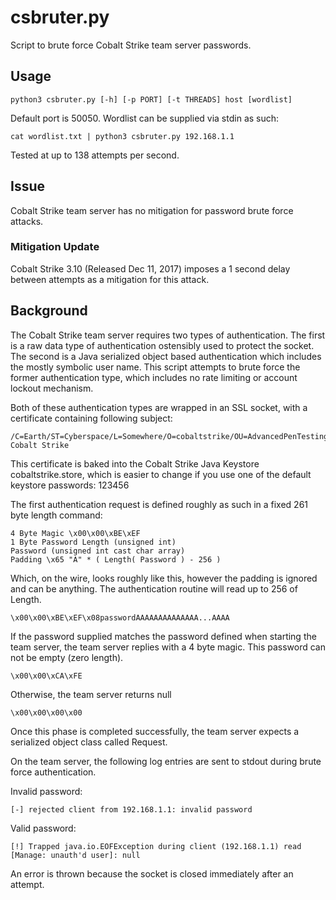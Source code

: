 # csbruter.py

Script to brute force Cobalt Strike team server passwords.

## Usage

```
python3 csbruter.py [-h] [-p PORT] [-t THREADS] host [wordlist]
```

Default port is 50050. Wordlist can be supplied via stdin as such:

```
cat wordlist.txt | python3 csbruter.py 192.168.1.1
```

Tested at up to 138 attempts per second.

## Issue

Cobalt Strike team server has no mitigation for password brute force
attacks.

### Mitigation Update

Cobalt Strike 3.10 (Released Dec 11, 2017) imposes a 1 second delay between attempts as a mitigation for this attack.

## Background

The Cobalt Strike team server requires two types of authentication. The
first is a raw data type of authentication ostensibly used to protect
the socket. The second is a Java serialized object based authentication
which includes the mostly symbolic user name. This script attempts to
brute force the former authentication type, which includes no rate
limiting or account lockout mechanism.

Both of these authentication types are wrapped in an SSL socket, with
a certificate containing following subject:

```
/C=Earth/ST=Cyberspace/L=Somewhere/O=cobaltstrike/OU=AdvancedPenTesting/CN=Major Cobalt Strike
```

This certificate is baked into the Cobalt Strike Java Keystore
cobaltstrike.store, which is easier to change if you use one of the
default keystore passwords: 123456

The first authentication request is defined roughly as such in a fixed
261 byte length command:

```
4 Byte Magic \x00\x00\xBE\xEF
1 Byte Password Length (unsigned int)
Password (unsigned int cast char array)
Padding \x65 "A" * ( Length( Password ) - 256 )
```

Which, on the wire, looks roughly like this, however the padding is
ignored and can be anything. The authentication routine will read up to
256 of Length.

```
\x00\x00\xBE\xEF\x08passwordAAAAAAAAAAAAAA...AAAA
```

If the password supplied matches the password defined when starting the
team server, the team server replies with a 4 byte magic. This password
can not be empty (zero length).

```
\x00\x00\xCA\xFE
```

Otherwise, the team server returns null

```
\x00\x00\x00\x00
```

Once this phase is completed successfully, the team server expects a
serialized object class called Request.

On the team server, the following log entries are sent to stdout during
brute force authentication.

Invalid password:
```
[-] rejected client from 192.168.1.1: invalid password
```

Valid password:
```
[!] Trapped java.io.EOFException during client (192.168.1.1) read [Manage: unauth'd user]: null
```

An error is thrown because the socket is closed immediately after an
attempt.
